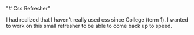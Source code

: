"# Css Refresher" 

I had realized that I haven't really used css since College (term 1).
I wanted to work on this small refresher to be able to come back up to speed.
